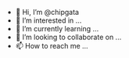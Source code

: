 - 👋 Hi, I’m @chipgata
- 👀 I’m interested in ...
- 🌱 I’m currently learning ...
- 💞️ I’m looking to collaborate on ...
- 📫 How to reach me ...

<!---
chipgata/chipgata is a ✨ special ✨ repository because its `README.md` (this file) appears on your GitHub profile.
You can click the Preview link to take a look at your changes.
--->
